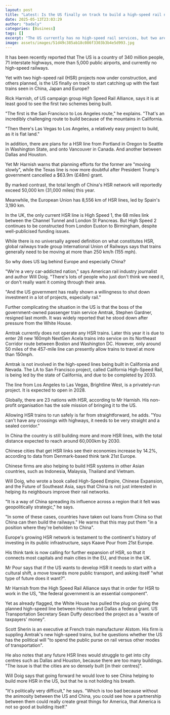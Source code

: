 ```yaml
---
layout: post
title: "Latest: Is the US finally on track to build a high-speed rail network?"
date: 2025-05-13T23:03:29
author: "badely"
categories: [Business]
tags: []
excerpt: "The US currently has no high-speed rail services, but two are under construction, and more planned."
image: assets/images/51d49c385ab18c086f3303b3b4e5d993.jpg
---
```


It has been recently reported that The US is a country of 340 million people, 71 interstate highways, more than 5,000 public airports, and currently no high-speed railways.

Yet with two high-speed rail (HSR) projects now under construction, and others planned, is the US finally on track to start catching up with the fast trains seen in China, Japan and Europe?

Rick Harnish, of US campaign group High Speed Rail Alliance, says it is at least good to see the first two schemes being built.

"The first is the San Francisco to Los Angeles route," he explains. "That's an incredibly challenging route to build because of the mountains in California.

"Then there's Las Vegas to Los Angeles, a relatively easy project to build, as it is flat land."

In addition, there are plans for a HSR line from Portland in Oregon to Seattle in Washington State, and onto Vancouver in Canada. And another between Dallas and Houston.

Yet Mr Harnish warns that planning efforts for the former are "moving slowly", while the Texas line is now more doubtful after President Trump's government cancelled a $63.9m (£48m) grant.

By marked contrast, the total length of China's HSR network will reportedly exceed 50,000 km (31,000 miles) this year.

Meanwhile, the European Union has 8,556 km of HSR lines, led by Spain's 3,190 km.

In the UK, the only current HSR line is High Speed 1, the 68 miles link between the Channel Tunnel and London St Pancreas. But High Speed 2 continues to be constructed from London Euston to Birmingham, despite well-publicised funding issues.

While there is no universally agreed definition on what constitutes HSR, global railways trade group International Union of Railways says that trains generally need to be moving at more than 250 km/h (155 mph).

So why does US lag behind Europe and especially China?

"We're a very car-addicted nation," says American rail industry journalist and author Will Doig. "There's lots of people who just don't think we need it, or don't really want it coming through their area.

"And the US government has really shown a willingness to shut down investment in a lot of projects, especially rail."

Further complicating the situation in the US is that the boss of the government-owned passenger train service Amtrak, Stephen Gardner, resigned last month. It was widely reported that he stood down after pressure from the White House.

Amtrak currently does not operate any HSR trains. Later this year it is due to enter 28 new 160mph NextGen Acela trains into service on its Northeast Corridor route between Boston and Washington DC. However, only around 50 miles of the 457-mile line can presently allow trains to travel at more than 150mph.

Amtrak is not involved in the high-speed lines being built in California and Nevada. The LA to San Francisco project, called California High-Speed Rail, is being led by the state of California, and due to be completed by 2033.

The line from Los Angeles to Las Vegas, Brightline West, is a privately-run project. It is expected to open in 2028.

Globally, there are 23 nations with HSR, according to Mr Harnish. His non-profit organisation has the sole mission of bringing it to the US.

Allowing HSR trains to run safely is far from straightforward, he adds. "You can't have any crossings with highways, it needs to be very straight and a sealed corridor."

In China the country is still building more and more HSR lines, with the total distance expected to reach around 60,000km by 2030.

Chinese cities that get HSR links see their economies increase by 14.2%, according to data from Denmark-based think tank 21st Europe.

Chinese firms are also helping to build HSR systems in other Asian countries, such as Indonesia, Malaysia, Thailand and Vietnam.

Will Doig, who wrote a book called High-Speed Empire, Chinese Expansion, and the Future of Southeast Asia, says that China is not just interested in helping its neighbours improve their rail networks.

"It is a way of China spreading its influence across a region that it felt was geopolitically strategic," he says.

"In some of these cases, countries have taken out loans from China so that China can then build the railways." He warns that this may put them "in a position where they're beholden to China".

Europe's growing HSR network is testament to the continent's history of investing in its public infrastructure, says Kaave Pour from 21st Europe.

His think tank is now calling for further expansion of HSR, so that it connects most capitals and main cities in the EU, and those in the UK.

Mr Pour says that if the US wants to develop HSR it needs to start with a cultural shift, a move towards more public transport, and asking itself "what type of future does it want?".

Mr Harnish from the High Speed Rail Alliance says that in order for HSR to work in the US, "the federal government is an essential component".

Yet as already flagged, the White House has pulled the plug on giving the planned high-speed line between Houston and Dallas a federal grant. US Transportation Secretary Sean Duffy described the project as a "waste of taxpayers' money".

Scott Sherin is an executive at French train manufacturer Alstom. His firm is suppling Amtrak's new high-speed trains, but he questions whether the US has the political will "to spend the public purse on rail versus other modes of transportation".

He also notes that any future HSR lines would struggle to get into city centres such as Dallas and Houston, because there are too many buildings. "The issue is that the cities are so densely built [in their centres]".

Will Doig says that going forward he would love to see China helping to build more HSR in the US, but that he is not holding his breath.

"It's politically very difficult," he says. "Which is too bad because without the animosity between the US and China, you could see how a partnership between them could really create great things for America, that America is not so good at building itself."

